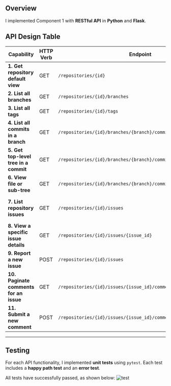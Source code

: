 ## Overview

I implemented Component 1 with **RESTful API** in **Python** and **Flask**.

## API Design Table

| **Capability**                    | **HTTP Verb** | **Endpoint**                                              | **Input**                                               | **Output and Response Codes**                                                                                      |
|------------------------------------|---------------|----------------------------------------------------------|---------------------------------------------------------|--------------------------------------------------------------------------------------------------------------------|
| **1. Get repository default view**| GET           | `/repositories/{id}`                                      | `{id}` (repository ID)                                  | `302 Found`: Redirects to `/repositories/{id}/branches/main/commits/latest`. <br> `404 Not Found`: Repository not found. |
| **2. List all branches**          | GET           | `/repositories/{id}/branches`                            | `{id}`                                                  | `200 OK`: Returns a list of branches. <br> `404 Not Found`: Repository not found.                                  |
| **3. List all tags**              | GET           | `/repositories/{id}/tags`                                | `{id}`                                                  | `200 OK`: Returns a list of tags. <br> `404 Not Found`: Repository not found.                                      |
| **4. List all commits in a branch**| GET          | `/repositories/{id}/branches/{branch}/commits`           | `{id}, {branch}`                                        | `200 OK`: Returns a list of commits. <br> `404 Not Found`: Repository or branch not found.                         |
| **5. Get top-level tree in a commit**| GET        | `/repositories/{id}/branches/{branch}/commits/{hash}/tree`| `{id}, {branch}, {hash}`                                | `200 OK`: Returns the directory tree structure. <br> `404 Not Found`: Repository, branch, or commit not found.     |
| **6. View file or sub-tree**      | GET           | `/repositories/{id}/branches/{branch}/commits/{hash}/tree/{path}`| `{id}, {branch}, {hash}, {path}`                       | `200 OK`: Returns file content or directory structure. <br> `404 Not Found`: File or directory not found.          |
| **7. List repository issues**     | GET           | `/repositories/{id}/issues`                              | `{id} (required), {status}, {page}, {size} (optional)`  | `200 OK`: Returns a list of issues with status and submitter ID. <br> `404 Not Found`: Repository not found.       |
| **8. View a specific issue details**| GET         | `/repositories/{id}/issues/{issue_id}`                   | `{id}, {issue_id}`                                      | `200 OK`: Returns issue details and one page of comments. <br> `404 Not Found`: Repository or issue not found.     |
| **9. Report a new issue**         | POST          | `/repositories/{id}/issues`                              | `{id}, {description}, {submitterId}`                   | `201 Created`: Issue created successfully. <br> `400 Bad Request`: Invalid input. <br> `404 Not Found`: Repository not found. |
| **10. Paginate comments for an issue**| GET       | `/repositories/{id}/issues/{issue_id}/comments`          | `{id}, {issue_id}, {page}, {size}`                      | `200 OK`: Returns a paginated list of comments. <br> `400 Bad Request`: Invalid input. <br> `404 Not Found`: Repository or issue not found. |
| **11. Submit a new comment**      | POST          | `/repositories/{id}/issues/{issue_id}/comments`          | `{id}, {issue_id}, {comment}`                           | `201 Created`: Comment added successfully. <br> `400 Bad Request`: Invalid input. <br> `404 Not Found`: Repository or issue not found. |

---

## Testing

For each API functionality, I implemented **unit tests** using `pytest`. Each test includes a **happy path test** and an **error test**.

All tests have successfully passed, as shown below:
![test](https://github.com/user-attachments/assets/c55d5cd6-835e-45a2-a16c-9b154f5dc0ac)
